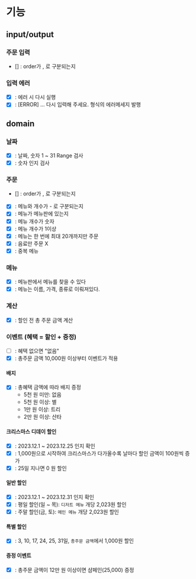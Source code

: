 # 기능
## input/output
### 주문 입력
- [] : order가 , 로 구분되는지
### 입력 에러
- [x] : 에러 시 다시 실행
- [x] : [ERROR] ... 다시 입력해 주세요. 형식의 에러메세지 발행
## domain
### 날짜
- [x] : 날짜, 숫자 1 ~ 31 Range 검사
- [x] : 숫자 인지 검사
### 주문
- [] : order가 , 로 구분되는지
- [x] : 메뉴와 개수가 - 로 구분되는지
- [x] : 메뉴가 메뉴판에 있는지
- [x] : 메뉴 개수가 숫자
- [x] : 메뉴 개수가 1이상
- [x] : 메뉴는 한 번에 최대 20개까지만 주문
- [x] : 음료만 주문 X
- [x] : 중복 메뉴
### 메뉴
- [x] : 메뉴판에서 메뉴를 찾을 수 있다
- [x] : 메뉴는 이름, 가격, 종류로 이뤄져있다.

### 계산

- [x] : 할인 전 총 주문 금액 계산

### 이벤트 (혜택 = 할인 + 증정)
- [ ] : 혜택 없으면 "없음"
- [x] : 총주문 금액 10,000원 이상부터 이벤트가 적용

#### 배지
- [x] : 총혜택 금액에 따라 배지 증정
    - 5천 원 미만: 없음 
    - 5천 원 이상: 별
    - 1만 원 이상: 트리
    - 2만 원 이상: 산타

#### 크리스마스 디데이 할인
- [x] : 2023.12.1 ~ 2023.12.25 인지 확인
- [x] : 1,000원으로 시작하여 크리스마스가 다가올수록 날마다 할인 금액이 100원씩 증가
- [x] : 25일 지나면 0 원 할인

#### 일반 할인
- [x] : 2023.12.1 ~ 2023.12.31 인지 확인
- [x] : 평일 할인(일 ~ 목): `디저트 메뉴` 개당 2,023원 할인
- [x] : 주말 할인(금, 토): `메인 메뉴` 개당 2,023원 할인

#### 특별 할인
- [x] : 3, 10, 17, 24, 25, 31일, `총주문 금액`에서 1,000원 할인

#### 증정 이벤트
- [x] : 총주문 금액이 12만 원 이상이면 샴페인(25,000) 증정